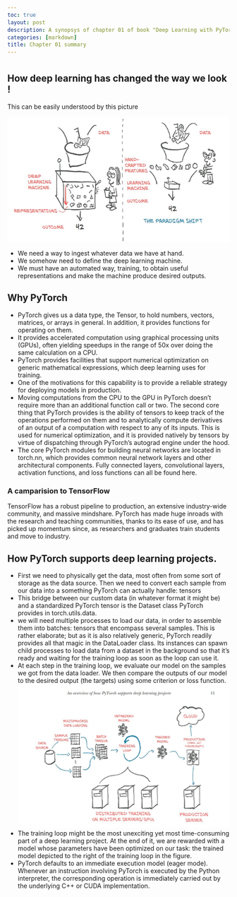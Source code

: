 ```yaml
---
toc: true
layout: post
description: A synopsys of chapter 01 of book "Deep Learning with PyTorch".
categories: [markdown]
title: Chapter 01 summary
---
```

# 
## How deep learning has changed the way we look !
This can be easily understood by this picture

![Deep Learning 2 Scenario](/images/dl1.JPG)

- We need a way to ingest whatever data we have at hand.
- We somehow need to define the deep learning machine.
- We must have an automated way, training, to obtain useful representations and make the machine produce desired outputs.

## Why PyTorch
- PyTorch gives us a data type, the Tensor, to hold numbers, vectors, matrices, or arrays in general. In addition, it provides functions for operating on them.
- It provides accelerated computation using graphical processing units (GPUs), often yielding speedups in the range of 50x over doing the same calculation on a CPU.
- PyTorch provides facilities that support numerical optimization on generic mathematical expressions, which deep learning uses for training.
- One of the motivations for this capability is to provide a reliable strategy for deploying models in production.
- Moving computations from the CPU to the GPU in PyTorch doesn’t require more than an additional function call or two. The second core thing that PyTorch provides is the ability of tensors to keep track of the operations performed on them and to analytically compute derivatives of an output of a computation with respect to any of its inputs. This is used for numerical optimization, and it is provided natively by tensors by virtue of dispatching through PyTorch’s autograd engine under the hood.
- The core PyTorch modules for building neural networks are located in torch.nn, which provides common neural network layers and other architectural components. Fully connected layers, convolutional layers, activation functions, and loss functions can all be found here.

  
### A camparision to TensorFlow
TensorFlow has a robust pipeline to production, an extensive industry-wide community,
and massive mindshare. PyTorch has made huge inroads with the research and
teaching communities, thanks to its ease of use, and has picked up momentum since,
as researchers and graduates train students and move to industry.

## How PyTorch supports deep learning projects.
- First we need to physically get the data, most often from some sort of storage as the data source. Then we need to convert each sample from our data into a something PyTorch can actually handle: tensors
- This bridge between our custom data (in whatever format it might be) and a standardized PyTorch tensor is the Dataset class PyTorch provides in torch.utils.data.
- we will need multiple processes to load our data, in order to assemble them into batches: tensors that encompass several samples. This is rather elaborate; but as it is also relatively generic, PyTorch readily provides all that magic in the DataLoader class. Its instances can spawn child processes to load data from a dataset in the background so that it’s ready and waiting for the training loop as soon as the loop can use it.
- At each step in the training loop, we evaluate our model on the samples we got from the data loader. We then compare the outputs of our model to the desired  output (the targets) using some criterion or loss function.
![PyTotch deep learning stages ](/images/dl2.JPG)
- The training loop might be the most unexciting yet most time-consuming part of a deep learning project. At the end of it, we are rewarded with a model whose parameters have been optimized on our task: the trained model depicted to the right of the training loop in the figure.
- PyTorch defaults to an immediate execution model (eager mode). Whenever an instruction involving PyTorch is executed by the Python interpreter, the corresponding operation is immediately carried out by the underlying C++ or CUDA implementation.

